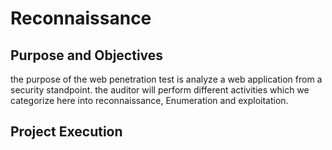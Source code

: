 
# Reconnaissance


## Purpose and Objectives 
the purpose of the web penetration test is analyze a web application from a security standpoint. the auditor will perform different activities which we categorize here into reconnaissance, Enumeration and exploitation.

## Project Execution 
